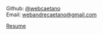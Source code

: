 <!-- header
title: Contact
header -->

<i class="contact-icon fa fa-github"></i> Github: <a href="https://github.com/webcaetano" target="_blank">@webcaetano</a><br>
<i class="contact-icon fa fa-envelope"></i> Email: webandrecaetano@gmail.com<br>
<div>
	<a href="downloads/Resume-AndreCaetano-2017.pdf" download>
		<div class="btn btn-default">
			<i class="fa fa-user-circle"></i> Resume
		</div>
	</a>
</div>
